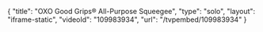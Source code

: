 {
    "title": "OXO Good Grips&reg; All-Purpose Squeegee",
    "type": "solo",
    "layout": "iframe-static",
    "videoId": "109983934",
    "url": "\/tvpembed\/109983934"
}